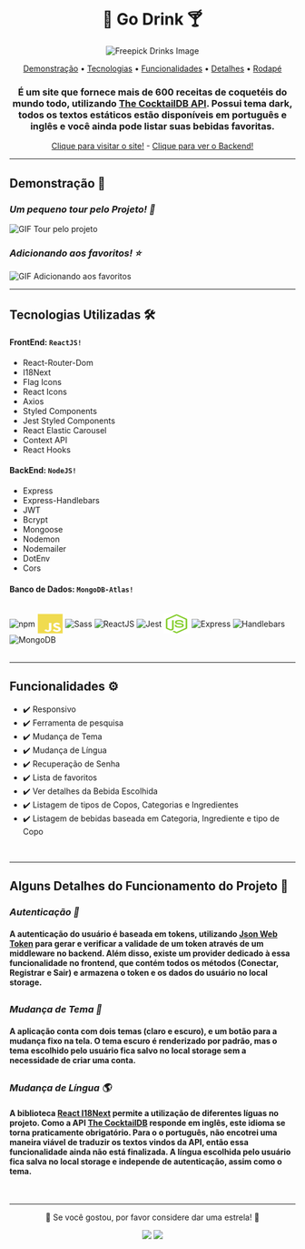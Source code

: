 <h1 align="center">🍹 Go Drink 🍸</h1>

<div align="center">
 <img src="https://img.freepik.com/fotos-gratis/aproxime-se-com-bebidas-deliciosas_23-2149132215.jpg?size=626&ext=jpg" width="400px" alt="Freepick Drinks Image"/>
</div>

<p align="center">
 <a href="#demo">Demonstração</a> •
 <a href="#tecnologias">Tecnologias</a> •
  <a href="#funcionalidades">Funcionalidades</a> •
 <a href="#detalhes">Detalhes</a> •
 <a href="#footer">Rodapé</a>
</p>

<h3 align="center">É um site que fornece mais de 600 receitas de coquetéis do mundo todo, utilizando <a href="https://www.thecocktaildb.com/api.php">The CocktailDB API</a>. Possui tema dark, todos os textos estáticos estão disponíveis em português e inglês e você ainda pode listar suas bebidas favoritas.</h3>

<p align="center">
  <a href="https://go-drink.vercel.app">Clique para visitar o site!</a> -
  <a href="https://github.com/MatheusAndrade23/GoDrink_Backend">Clique para ver o Backend!</a>
</p>

---

<h2 id="demo">Demonstração 🎥</h2>

_<h3 id="tour">Um pequeno tour pelo Projeto! 🚀</h3>_

<img src="./github/tour.gif" alt="GIF Tour pelo projeto">

_<h3 id="trocando">Adicionando aos favoritos! ⭐</h3>_

<img src="./github/favoritos.gif" alt="GIF Adicionando aos favoritos">

<br>

---

<h2 id="tecnologias">Tecnologias Utilizadas 🛠</h2>

#### FrontEnd: `ReactJS!`

- React-Router-Dom
- I18Next
- Flag Icons
- React Icons
- Axios
- Styled Components
- Jest Styled Components
- React Elastic Carousel
- Context API
- React Hooks

#### BackEnd: `NodeJS!`

- Express
- Express-Handlebars
- JWT
- Bcrypt
- Mongoose
- Nodemon
- Nodemailer
- DotEnv
- Cors

#### Banco de Dados: `MongoDB-Atlas!`

<div style="display: inline_block"><br>
  <img align="center" alt="npm" height="35" width="45" src="https://cdn.jsdelivr.net/gh/devicons/devicon/icons/npm/npm-original-wordmark.svg" />
  <img align="center" alt="Js" height="35" width="45" src="https://raw.githubusercontent.com/devicons/devicon/master/icons/javascript/javascript-plain.svg">
  <img align="center" alt="Sass" height="35" width="45" src="https://cdn.jsdelivr.net/gh/devicons/devicon/icons/sass/sass-original.svg">
  <img align="center" alt="ReactJS" height="35" width="45" src="https://cdn.jsdelivr.net/gh/devicons/devicon/icons/react/react-original.svg">
  <img align="center" alt="Jest" height="35" width="45" src="https://cdn.jsdelivr.net/gh/devicons/devicon/icons/jest/jest-plain.svg">
  <img align="center" alt="NodeJS" height="35" width="45" src="https://raw.githubusercontent.com/devicons/devicon/master/icons/nodejs/nodejs-plain.svg">
  <img align="center" alt="Express" height="35" width="45" src="https://cdn.jsdelivr.net/gh/devicons/devicon/icons/express/express-original.svg">
  <img align="center" alt="Handlebars" height="35" width="45" src="https://cdn.jsdelivr.net/gh/devicons/devicon/icons/handlebars/handlebars-original.svg">
  <img align="center" alt="MongoDB" height="35" width="45" src="https://cdn.jsdelivr.net/gh/devicons/devicon/icons/mongodb/mongodb-plain.svg">
 </div>

 <br>

---

<h2 id="funcionalidades">Funcionalidades ⚙️</h2>

- ✔️ Responsivo
- ✔️ Ferramenta de pesquisa
- ✔️ Mudança de Tema
- ✔️ Mudança de Língua
- ✔️ Recuperação de Senha
- ✔️ Lista de favoritos
- ✔️ Ver detalhes da Bebida Escolhida
- ✔️ Listagem de tipos de Copos, Categorias e Ingredientes
- ✔️ Listagem de bebidas baseada em Categoria, Ingrediente e tipo de Copo

<br>

---

<h2 id="detalhes">Alguns Detalhes do Funcionamento do Projeto 🔎</h2>

_<h3>Autenticação 👤</h3>_

#### A autenticação do usuário é baseada em tokens, utilizando <a href="https://www.npmjs.com/package/jsonwebtoken">Json Web Token</a> para gerar e verificar a validade de um token através de um middleware no backend. Além disso, existe um provider dedicado à essa funcionalidade no frontend, que contém todos os métodos (Conectar, Registrar e Sair) e armazena o token e os dados do usuário no local storage.

##

_<h3>Mudança de Tema 🎨</h3>_

#### A aplicação conta com dois temas (claro e escuro), e um botão para a mudança fixo na tela. O tema escuro é renderizado por padrão, mas o tema escolhido pelo usuário fica salvo no local storage sem a necessidade de criar uma conta.

##

_<h3>Mudança de Língua 🌎</h3>_

#### A biblioteca <a href="https://www.npmjs.com/package/react-i18next">React I18Next</a> permite a utilização de diferentes líguas no projeto. Como a API <a href="https://www.thecocktaildb.com/api.php">The CocktailDB</a> responde em inglês, este idioma se torna praticamente obrigatório. Para o o português, não encotrei uma maneira viável de traduzir os textos vindos da API, então essa funcionalidade ainda não está finalizada. A língua escolhida pelo usuário fica salva no local storage e independe de autenticação, assim como o tema.

<br>

---

<p align="center">🌟 Se você gostou, por favor considere dar uma estrela! 🌟</p>
<div id="footer" align="center"><a href="https://www.linkedin.com/in/matheus-andrade23/" target="_blank"><img src="https://img.shields.io/badge/-LinkedIn-%230077B5?style=for-the-badge&logo=linkedin&logoColor=white" target="_blank"></a>
<a href = "mailto:matheusandrade.ma2003@gmail.com"><img src="https://img.shields.io/badge/-Gmail-%23333?style=for-the-badge&logo=gmail&logoColor=white" target="_blank"></a></div>
